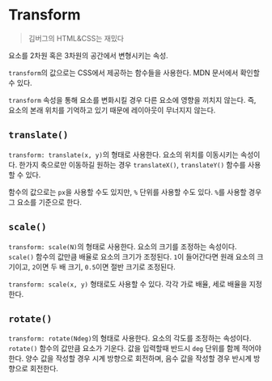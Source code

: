 # Transform

> 김버그의 HTML&CSS는 재밌다

요소를 2차원 혹은 3차원의 공간에서 변형시키는 속성.

`transform`의 값으로는 CSS에서 제공하는 함수들을 사용한다. MDN 문서에서 확인할 수 있다.

`transform` 속성을 통해 요소를 변화시킬 경우 다른 요소에 영향을 끼치지 않는다. 즉, 요소의 본래 위치를 기억하고 있기 때문에 레이아웃이 무너지지 않는다.

## `translate()`

`transform: translate(x, y)`의 형태로 사용한다. 요소의 위치를 이동시키는 속성이다. 한가지 축으로만 이동하길 원하는 경우 `translateX()`, `translateY()` 함수를 사용할 수 있다.

함수의 값으로는 `px`을 사용할 수도 있지만, `%` 단위를 사용할 수도 있다. `%`를 사용할 경우 그 요소를 기준으로 한다.

## `scale()`

`transform: scale(N)`의 형태로 사용한다. 요소의 크기를 조정하는 속성이다. `scale()` 함수의 값만큼 배율로 요소의 크기가 조정된다. `1`이 들어간다면 원래 요소의 크기이고, `2`이면 두 배 크기, `0.5`이면 절반 크기로 조정된다.

`transform: scale(x, y)` 형태로도 사용할 수 있다. 각각 가로 배율, 세로 배율을 지정한다.

## `rotate()`

`transform: rotate(Ndeg)`의 형태로 사용한다. 요소의 각도를 조정하는 속성이다. `rotate()` 함수의 값만큼 요소가 기운다. 값을 입력할때 반드시 `deg` 단위를 함께 적어야 한다. 양수 값을 작성할 경우 시계 방향으로 회전하며, 음수 값을 작성할 경우 반시계 방향으로 회전한다.
